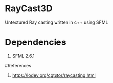 # RayCast3D
Untextured Ray casting written in c++ using SFML

# Dependencies
1. SFML 2.6.1

#References
1. https://lodev.org/cgtutor/raycasting.html
